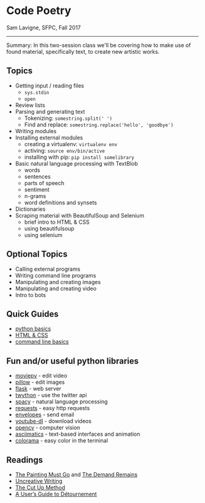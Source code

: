 # Code Poetry

Sam Lavigne, SFPC, Fall 2017

----

Summary: In this two-session class we'll be covering how to make use of found material, specifically text, to create new artistic works.

## Topics

* Getting input / reading files
  * `sys.stdin`
  * `open`
* Review lists
* Parsing and generating text
  * Tokenizing: `somestring.split(' ')`
  * Find and replace: `somestring.replace('hello', 'goodbye')`
* Writing modules
* Installing external modules
  * creating a virtualenv: `virtualenv env`
  * activing: `source env/bin/active`
  * installing with pip: `pip install somelibrary`
* Basic natural language processing with TextBlob
  * words
  * sentences
  * parts of speech
  * sentiment
  * n-grams
  * word definitions and synsets
* Dictionaries
* Scraping material with BeautifulSoup and Selenium
  * brief intro to HTML & CSS
  * using beautifulsoup
  * using selenium

## Optional Topics
* Calling external programs
* Writing command line programs
* Manipulating and creating images
* Manipulating and creating video
* Intro to bots


## Quick Guides
* [python basics](https://github.com/antiboredom/code-poetry-2017/blob/master/python_basics.md)
* [HTML & CSS](https://github.com/antiboredom/code-poetry-2017/blob/master/HTML.md)
* [command line basics](https://github.com/antiboredom/code-poetry-2017/blob/master/command_line.md)


## Fun and/or useful python libraries
* [moviepy](http://zulko.github.io/moviepy/) - edit video
* [pillow](https://python-pillow.org/) - edit images
* [flask](http://flask.pocoo.org/) - web server
* [twython](https://github.com/ryanmcgrath/twython) - use the twitter api
* [spacy](https://github.com/ryanmcgrath/twython) - natural language processing
* [requests](http://docs.python-requests.org/en/master/) - easy http requests
* [envelopes](http://tomekwojcik.github.io/envelopes/) - send email
* [youtube-dl](https://rg3.github.io/youtube-dl/) - download videos
* [opencv](http://opencv.org/) - computer vision
* [asciimatics](https://github.com/peterbrittain/asciimatics) - text-based interfaces and animation
* [colorama](https://github.com/tartley/colorama) - easy color in the terminal

## Readings

* [The Painting Must Go](http://www.artnews.com/2017/03/21/the-painting-must-go-hannah-black-pens-open-letter-to-the-whitney-about-controversial-biennial-work/) and [The Demand Remains](https://thenewinquiry.com/the-demand-remains/)
* [Uncreative Writing](http://www.chronicle.com/article/Uncreative-Writing/128908/)
* [The Cut Up Method](http://www.writing.upenn.edu/~afilreis/88v/burroughs-cutup.html)
* [A User’s Guide to Détournement](http://www.bopsecrets.org/SI/detourn.htm)
